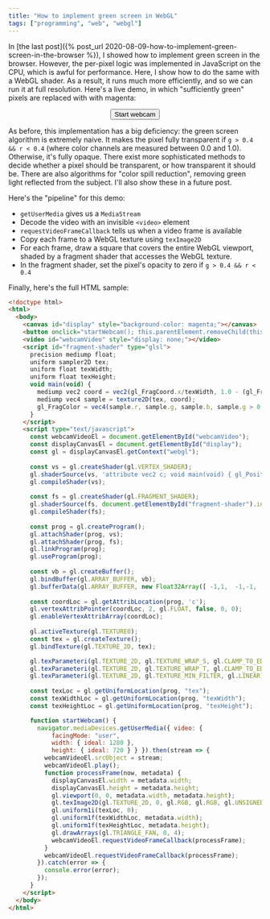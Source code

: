 ```yaml
---
title: "How to implement green screen in WebGL"
tags: ["programming", "web", "webgl"]
---
```


In [the last post]({% post_url 2020-08-09-how-to-implement-green-screen-in-the-browser %}), 
I showed how to implement green screen in the browser.
However, the per-pixel logic was implemented in JavaScript on the CPU,
which is awful for performance.
Here, I show how to do the same with a WebGL shader.
As a result, it runs much more efficiently,
and so we can run it at full resolution.
Here's a live demo, in which
"sufficiently green" pixels are replaced with with magenta:

<canvas id="display" style="background-color: magenta; max-width: initial"></canvas>
<div style="text-align: center">
  <button onclick="startWebcam(); this.parentElement.removeChild(this)">Start webcam</button>
</div>
<video id="webcamVideo" style="display: none;"></video>
<div>
  <script id="fragment-shader" type="glsl">
    precision mediump float;
    uniform sampler2D tex;
    uniform float texWidth;
    uniform float texHeight;
    void main(void) {
      mediump vec2 coord = vec2(gl_FragCoord.x/texWidth, 1.0 - (gl_FragCoord.y/texHeight));
      mediump vec4 sample = texture2D(tex, coord);
      gl_FragColor = vec4(sample.r, sample.g, sample.b, sample.g > 0.4 && sample.r < 0.4 ? 0.0 : 1.0);
    }
  </script>
  <script type="text/javascript">
    const webcamVideoEl = document.getElementById("webcamVideo");
    const displayCanvasEl = document.getElementById("display");
    const gl = displayCanvasEl.getContext("webgl");
  
    const vs = gl.createShader(gl.VERTEX_SHADER);
    gl.shaderSource(vs, 'attribute vec2 c; void main(void) { gl_Position=vec4(c, 0.0, 1.0); }');
    gl.compileShader(vs);
  
    const fs = gl.createShader(gl.FRAGMENT_SHADER);
    gl.shaderSource(fs, document.getElementById("fragment-shader").innerText);
    gl.compileShader(fs);
  
    const prog = gl.createProgram();
    gl.attachShader(prog, vs);
    gl.attachShader(prog, fs);
    gl.linkProgram(prog);
    gl.useProgram(prog);
  
    const vb = gl.createBuffer();
    gl.bindBuffer(gl.ARRAY_BUFFER, vb);
    gl.bufferData(gl.ARRAY_BUFFER, new Float32Array([ -1,1,  -1,-1,  1,-1,  1,1 ]), gl.STATIC_DRAW);
  
    const coordLoc = gl.getAttribLocation(prog, 'c');
    gl.vertexAttribPointer(coordLoc, 2, gl.FLOAT, false, 0, 0);
    gl.enableVertexAttribArray(coordLoc);
  
    gl.activeTexture(gl.TEXTURE0);
    const tex = gl.createTexture();
    gl.bindTexture(gl.TEXTURE_2D, tex);

    gl.texParameteri(gl.TEXTURE_2D, gl.TEXTURE_WRAP_S, gl.CLAMP_TO_EDGE);
    gl.texParameteri(gl.TEXTURE_2D, gl.TEXTURE_WRAP_T, gl.CLAMP_TO_EDGE);
    gl.texParameteri(gl.TEXTURE_2D, gl.TEXTURE_MIN_FILTER, gl.LINEAR);
    
    const texLoc = gl.getUniformLocation(prog, "tex");
    const texWidthLoc = gl.getUniformLocation(prog, "texWidth");
    const texHeightLoc = gl.getUniformLocation(prog, "texHeight");

    function startWebcam() {
      navigator.mediaDevices.getUserMedia({ video: { 
            facingMode: "user",
            width: { ideal: 1280 },
            height: { ideal: 720 } } }).then(stream => {
        webcamVideoEl.srcObject = stream;
        webcamVideoEl.play();
        function processFrame(now, metadata) {
          displayCanvasEl.width = metadata.width;
          displayCanvasEl.height = metadata.height;
          gl.viewport(0, 0, metadata.width, metadata.height);
          gl.texImage2D(gl.TEXTURE_2D, 0, gl.RGB, gl.RGB, gl.UNSIGNED_BYTE, webcamVideoEl);
          gl.uniform1i(texLoc, 0);
          gl.uniform1f(texWidthLoc, metadata.width);
          gl.uniform1f(texHeightLoc, metadata.height);
          gl.drawArrays(gl.TRIANGLE_FAN, 0, 4);
          webcamVideoEl.requestVideoFrameCallback(processFrame);
        }
        webcamVideoEl.requestVideoFrameCallback(processFrame);
      }).catch(error => {
        console.error(error);
      });
    }
  </script>
</div>

As before,
this implementation has a big deficiency:
the green screen algorithm is extremely naive.
It makes the pixel fully transparent
if `g > 0.4 && r < 0.4` (where color channels are measured between 0.0 and 1.0).
Otherwise, it's fully opaque.
There exist more sophisticated methods to decide whether a pixel should be transparent,
or how transparent it should be.
There are also algorithms for "color spill reduction", 
removing green light reflected from the subject.
I'll also show these in a future post.

Here's the "pipeline" for this demo:

* `getUserMedia` gives us a `MediaStream`
* Decode the video with an invisible `<video>` element
* `requestVideoFrameCallback` tells us when a video frame is available
* Copy each frame to a WebGL texture using `texImage2D`
* For each frame, draw a square that covers the entire WebGL viewport,
  shaded by a fragment shader that accesses the WebGL texture.
* In the fragment shader,
  set the pixel's opacity to zero if `g > 0.4 && r < 0.4`

Finally, here's the full HTML sample:

```html
<!doctype html>
<html>
  <body>
    <canvas id="display" style="background-color: magenta;"></canvas>
    <button onclick="startWebcam(); this.parentElement.removeChild(this)">Start webcam</button>
    <video id="webcamVideo" style="display: none;"></video>
    <script id="fragment-shader" type="glsl">
      precision mediump float;
      uniform sampler2D tex;
      uniform float texWidth;
      uniform float texHeight;
      void main(void) {
        mediump vec2 coord = vec2(gl_FragCoord.x/texWidth, 1.0 - (gl_FragCoord.y/texHeight));
        mediump vec4 sample = texture2D(tex, coord);
        gl_FragColor = vec4(sample.r, sample.g, sample.b, sample.g > 0.4 && sample.r < 0.4 ? 0.0 : 1.0);
      }
    </script>
    <script type="text/javascript">
      const webcamVideoEl = document.getElementById("webcamVideo");
      const displayCanvasEl = document.getElementById("display");
      const gl = displayCanvasEl.getContext("webgl");
    
      const vs = gl.createShader(gl.VERTEX_SHADER);
      gl.shaderSource(vs, 'attribute vec2 c; void main(void) { gl_Position=vec4(c, 0.0, 1.0); }');
      gl.compileShader(vs);
    
      const fs = gl.createShader(gl.FRAGMENT_SHADER);
      gl.shaderSource(fs, document.getElementById("fragment-shader").innerText);
      gl.compileShader(fs);
    
      const prog = gl.createProgram();
      gl.attachShader(prog, vs);
      gl.attachShader(prog, fs);
      gl.linkProgram(prog);
      gl.useProgram(prog);
    
      const vb = gl.createBuffer();
      gl.bindBuffer(gl.ARRAY_BUFFER, vb);
      gl.bufferData(gl.ARRAY_BUFFER, new Float32Array([ -1,1,  -1,-1,  1,-1,  1,1 ]), gl.STATIC_DRAW);
    
      const coordLoc = gl.getAttribLocation(prog, 'c');
      gl.vertexAttribPointer(coordLoc, 2, gl.FLOAT, false, 0, 0);
      gl.enableVertexAttribArray(coordLoc);
    
      gl.activeTexture(gl.TEXTURE0);
      const tex = gl.createTexture();
      gl.bindTexture(gl.TEXTURE_2D, tex);

      gl.texParameteri(gl.TEXTURE_2D, gl.TEXTURE_WRAP_S, gl.CLAMP_TO_EDGE);
      gl.texParameteri(gl.TEXTURE_2D, gl.TEXTURE_WRAP_T, gl.CLAMP_TO_EDGE);
      gl.texParameteri(gl.TEXTURE_2D, gl.TEXTURE_MIN_FILTER, gl.LINEAR);
      
      const texLoc = gl.getUniformLocation(prog, "tex");
      const texWidthLoc = gl.getUniformLocation(prog, "texWidth");
      const texHeightLoc = gl.getUniformLocation(prog, "texHeight");

      function startWebcam() {
        navigator.mediaDevices.getUserMedia({ video: { 
            facingMode: "user",
            width: { ideal: 1280 },
            height: { ideal: 720 } } }).then(stream => {
          webcamVideoEl.srcObject = stream;
          webcamVideoEl.play();
          function processFrame(now, metadata) {
            displayCanvasEl.width = metadata.width;
            displayCanvasEl.height = metadata.height;
            gl.viewport(0, 0, metadata.width, metadata.height);
            gl.texImage2D(gl.TEXTURE_2D, 0, gl.RGB, gl.RGB, gl.UNSIGNED_BYTE, webcamVideoEl);
            gl.uniform1i(texLoc, 0);
            gl.uniform1f(texWidthLoc, metadata.width);
            gl.uniform1f(texHeightLoc, metadata.height);
            gl.drawArrays(gl.TRIANGLE_FAN, 0, 4);
            webcamVideoEl.requestVideoFrameCallback(processFrame);
          }
          webcamVideoEl.requestVideoFrameCallback(processFrame);
        }).catch(error => {
          console.error(error);
        });
      }
    </script>
  </body>
</html>
```